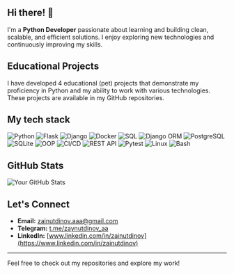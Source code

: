 ## Hi there! 👋

I'm a **Python Developer** passionate about learning and building clean, scalable, and efficient solutions. I enjoy exploring new technologies and continuously improving my skills.

## Educational Projects
I have developed 4 educational (pet) projects that demonstrate my proficiency in Python and my ability to work with various technologies. These projects are available in my GitHub repositories.

## My tech stack
![Python](https://img.shields.io/badge/-Python-000?logo=python)
![Flask](https://img.shields.io/badge/-Flask-000?logo=flask)
![Django](https://img.shields.io/badge/-Django-000?logo=django)
![Docker](https://img.shields.io/badge/-Docker-000?logo=docker)
![SQL](https://img.shields.io/badge/-SQL-000?logo=postgresql)
![Django ORM](https://img.shields.io/badge/-Django%20ORM-000?logo=django)
![PostgreSQL](https://img.shields.io/badge/-PostgreSQL-000?logo=postgresql)
![SQLite](https://img.shields.io/badge/-SQLite-000?logo=sqlite)
![OOP](https://img.shields.io/badge/-OOP-000?logo=python)
![CI/CD](https://img.shields.io/badge/-CI/CD-000?logo=githubactions)
![REST API](https://img.shields.io/badge/-REST%20API-000?logo=swagger)
![Pytest](https://img.shields.io/badge/-Pytest-000?logo=pytest)
![Linux](https://img.shields.io/badge/-Linux-000?logo=linux)
![Bash](https://img.shields.io/badge/-Bash-000?logo=gnu-bash)

## GitHub Stats
![Your GitHub Stats](https://github-readme-stats.vercel.app/api?username=your_username&show_icons=true&theme=radical)

## Let's Connect
- **Email:** [zainutdinov.aaa@gmail.com](mailto:zainutdinov.aaa@gmail.com)
- **Telegram:** [t.me/zaynutdinov_aa](https://t.me/zaynutdinov_aa)
- **LinkedIn:** [www.linkedin.com/in/zainutdinov](https://www.linkedin.com/in/zainutdinov)

---

Feel free to check out my repositories and explore my work!